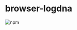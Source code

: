 # browser-logdna

![npm](https://camo.githubusercontent.com/69c0c6ff6fcd5d0cbb1ed69606fc42fdba45c90259c04d28e217a0b2e7db771f/68747470733a2f2f696d672e736869656c64732e696f2f6e706d2f762f62726f777365722d6c6f67646e61)
